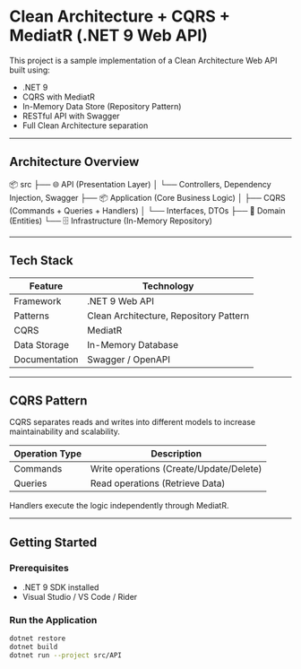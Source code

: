 ﻿# Clean Architecture + CQRS + MediatR (.NET 9 Web API)

This project is a sample implementation of a Clean Architecture Web API built using:

- .NET 9
- CQRS with MediatR
- In-Memory Data Store (Repository Pattern)
- RESTful API with Swagger
- Full Clean Architecture separation

---

## Architecture Overview

📦 src
├── 🌐 API (Presentation Layer)
│ └── Controllers, Dependency Injection, Swagger
├── 📦 Application (Core Business Logic)
│ ├── CQRS (Commands + Queries + Handlers)
│ └── Interfaces, DTOs
├── 🧠 Domain (Entities)
└── 🗄️ Infrastructure (In-Memory Repository)


---

## Tech Stack

| Feature | Technology |
|--------|------------|
| Framework | .NET 9 Web API |
| Patterns | Clean Architecture, Repository Pattern |
| CQRS | MediatR |
| Data Storage | In-Memory Database |
| Documentation | Swagger / OpenAPI |

---

## CQRS Pattern

CQRS separates reads and writes into different models to increase maintainability and scalability.

| Operation Type | Description |
|----------------|-------------|
| Commands | Write operations (Create/Update/Delete) |
| Queries | Read operations (Retrieve Data) |

Handlers execute the logic independently through MediatR.

---

## Getting Started

### Prerequisites

- .NET 9 SDK installed
- Visual Studio / VS Code / Rider

### Run the Application

```bash
dotnet restore
dotnet build
dotnet run --project src/API
